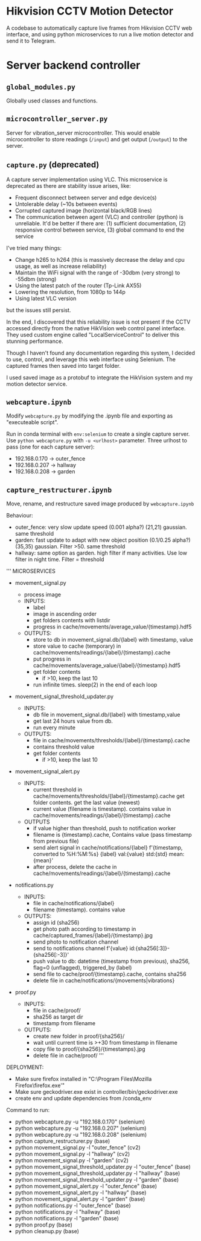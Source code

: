 # Hikvision CCTV Motion Detector

A codebase to automatically capture live frames from Hikvision CCTV web interface, and using python microservices to run a live motion detector and send it to Telegram.

# Server backend controller
## `global_modules.py`
Globally used classes and functions.

## `microcontroller_server.py`
Server for vibration_server microcontroller. This would enable microcontroller to store readings (`/input`) and get output (`/output`) to the server.

## `capture.py` **(deprecated)**
A capture server implementation using VLC. This microservice is deprecated as there are stability issue arises, like:
- Frequent disconnect between server and edge device(s)
- Untolerable delay (~10s between events)
- Corrupted captured image (horizontal black/RGB lines)
- The communication between agent (VLC) and controller (python) is unreliable. It'd be better if there are: (1) sufficient documentation, (2) responsive control between service, (3) global command to end the service

I've tried many things:
- Change h265 to h264 (this is massively decrease the delay and cpu usage, as well as increase reliability)
- Maintain the WiFi signal with the range of -30dbm (very strong) to -55dbm (strong)
- Using the latest patch of the router (Tp-Link AX55)
- Lowering the resolution, from 1080p to 144p
- Using latest VLC version

but the issues still persist.

In the end, I discovered that this reliability issue is not present if the CCTV accessed directly from the native HikVision web control panel interface. They used custom engine called "LocalServiceControl" to deliver this stunning performance.

Though I haven't found any documentation regarding this system, I decided to use, control, and leverage this web interface using Selenium. The captured frames then saved into target folder.

I used saved image as a protobuf to integrate the HikVision system and my motion detector service.

## `webcapture.ipynb`
Modify `webcapture.py` by modifying the .ipynb file and exporting as "executeable script".

Run in conda terminal with `env:selenium` to create a single capture server.
Use `python webcapture.py` with `-u <urlhost>` parameter. 
Three urlhost to pass (one for each capture server):
- 192.168.0.170 -> outer_fence
- 192.168.0.207 -> hallway
- 192.168.0.208 -> garden

## `capture_restructurer.ipynb`
Move, rename, and restructure saved image produced by `webcapture.ipynb`

Behaviour:
- outer_fence: very slow update speed (0.001 alpha?) (21,21) gaussian. same threshold
- garden: fast update to adapt with new object position (0.1/0.25 alpha?) (35,35) gaussian. Filter >50. same threshold
- hallway: same option as garden. high filter if many activities. Use low filter in night time. Filter = threshold


'''
MICROSERVICES
- movement_signal.py
    - process image
    - INPUTS:
        - label
        - image in ascending order
        - get folders contents with listdir
        - progress
            in cache/movements/average_value/{timestamp}.hdf5
    - OUTPUTS:
        - store to db
            in movement_signal.db/{label} with timestamp, value
        - store value to cache (temporary)
            in cache/movements/readings/{label}/{timestamp}.cache
        - put progress in
            cache/movements/average_value/{label}/{timestamp}.hdf5
        - get folder contents
            - if >10, keep the last 10
        - run infinite times. sleep(2) in the end of each loop
        
- movement_signal_threshold_updater.py
    - INPUTS:
        - db file in movement_signal.db/{label} with timestamp,value
        - get last 24 hours value from db.
        - run every minute
    - OUTPUTS:
        - file in cache/movements/thresholds/{label}/{timestamp}.cache
        - contains threshold value
        - get folder contents
            - if >10, keep the last 10
    
- movement_signal_alert.py
    - INPUTS:
        - current threshold
            in cache/movements/thresholds/{label}/{timestamp}.cache
            get folder contents. get the last value (newest)
        - current value (filename is timestamp). contains value
            in cache/movements/readings/{label}/{timestamp}.cache
    - OUTPUTS 
        - if value higher than threshold, push to notification worker
        - filename is {timestamp}.cache, Contains value (pass timestamp from previous file)
        - send alert signal in cache/notifications/{label}
            f'{timestamp, converted to %H:%M:%s} {label} val:{value} std:{std} mean:{mean}'
        - after process, delete the cache in cache/movements/readings/{label}/{timestamp}.cache
    
- notifications.py
    - INPUTS:
        - file in cache/notifications/{label}
        - filename (timestamp). contains value
    - OUTPUTS:
        - assign id (sha256)
        - get photo path according to timestamp
            in cache/captured_frames/{label}/{timestamp}.jpg
        - send photo to notification channel
        - send to notifications channel f'{value} id:{sha256[:3]}-{sha256[:-3]}'
        - push value to db: datetime (timestamp from previous), sha256, flag=0 (unflagged), triggered_by (label)
        - send file to cache/proof/{timestamp}.cache, contains sha256
        - delete file in cache/notifications/{movements|vibrations}
    
- proof.py
    - INPUTS:
        - file in cache/proof/
        - sha256 as target dir
        - timestamp from filename
    - OUTPUTS:
        - create new folder in proof/{sha256}/
        - wait until current time is >+30 from timestamp in filename
        - copy file to proof/{sha256}/{timestamps}.jpg
        - delete file in cache/proof/
'''

DEPLOYMENT:
- Make sure firefox installed in "C:\Program Files\Mozilla Firefox\firefox.exe'"
- Make sure geckodriver.exe exist in controller/bin/geckodriver.exe
- create env and update dependencies from /conda_env

Command to run:
- python webcapture.py -u "192.168.0.170" (selenium)
- python webcapture.py -u "192.168.0.207" (selenium)
- python webcapture.py -u "192.168.0.208" (selenium)
- python capture_restructurer.py (base)
- python movement_signal.py -l "outer_fence" (cv2)
- python movement_signal.py -l "hallway" (cv2)
- python movement_signal.py -l "garden" (cv2)
- python movement_signal_threshold_updater.py -l "outer_fence" (base)
- python movement_signal_threshold_updater.py -l "hallway" (base)
- python movement_signal_threshold_updater.py -l "garden" (base)
- python movement_signal_alert.py -l "outer_fence" (base)
- python movement_signal_alert.py -l "hallway" (base)
- python movement_signal_alert.py -l "garden" (base)
- python notifications.py -l "outer_fence" (base)
- python notifications.py -l "hallway" (base)
- python notifications.py -l "garden" (base)
- python proof.py (base)
- python cleanup.py (base)

